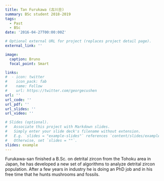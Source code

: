 ```yaml
---
title: Tan Furukawa (古川旦)
summary: BSc student 2018-2019
tags:
  - Past
  - BSc
date: '2016-04-27T00:00:00Z'

# Optional external URL for project (replaces project detail page).
external_link: ''

image:
  caption: Bruno
  focal_point: Smart

links:
#  - icon: twitter
#    icon_pack: fab
#    name: Follow
#    url: https://twitter.com/georgecushen
url: ''
url_code: ''
url_pdf: ''
url_slides: ''
url_video: ''

# Slides (optional).
#   Associate this project with Markdown slides.
#   Simply enter your slide deck's filename without extension.
#   E.g. `slides = "example-slides"` references `content/slides/example-slides.md`.
#   Otherwise, set `slides = ""`.
slides: example
---
```


Furukawa-san finished a B.Sc. on detrital zircon from the Tohoku area in Japan, he has developed a new set of algorithms to analyze detrital zircon population. After a few years in industry he is doing an PhD job and in his free time that he hunts mushrooms and fossils.

